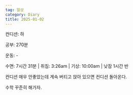 ```yaml
---
tag: 일상
category: Diary
title: 2025-01-02
---
```


컨디션: 하

공부: 270분

운동: -

수면: 7시간 31분 | 취침: 3:26am | 기상: 10:00am | 낮잠 1시간 반

컨디션 매우 안좋았는데 계속 버티고 앉아 있으면 컨디션 돌아온다.

수학 꾸준히 해가자.







